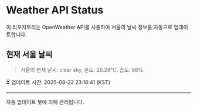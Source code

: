 
# Weather API Status

이 리포지토리는 OpenWeather API를 사용하여 서울의 날씨 정보를 자동으로 업데이트합니다.

## 현재 서울 날씨
> 서울의 현재 날씨: clear sky, 온도: 26.28°C, 습도: 88%

⏳ 업데이트 시간: 2025-08-22 23:18:41 (KST)

---
자동 업데이트 봇에 의해 관리됩니다.
